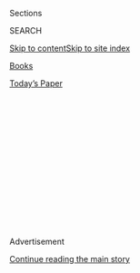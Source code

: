<div id="app">

<div>

<div>

<div>

<div class="NYTAppHideMasthead css-1q2w90k e1suatyy0">

<div class="section css-ui9rw0 e1suatyy2">

<div class="css-eph4ug er09x8g0">

<div class="css-6n7j50">

</div>

<span class="css-1dv1kvn">Sections</span>

<div class="css-10488qs">

<span class="css-1dv1kvn">SEARCH</span>

</div>

[Skip to content](#site-content)[Skip to site
index](#site-index)

</div>

<div id="masthead-section-label" class="css-1wr3we4 eaxe0e00">

[Books](https://www.nytimes3xbfgragh.onion/section/books)

</div>

<div class="css-10698na e1huz5gh0">

</div>

</div>

<div id="masthead-bar-one" class="section hasLinks css-15hmgas e1csuq9d3">

<div class="css-uqyvli e1csuq9d0">

</div>

<div class="css-1uqjmks e1csuq9d1">

</div>

<div class="css-9e9ivx">

[](https://myaccount.nytimes3xbfgragh.onion/auth/login?response_type=cookie&client_id=vi)

</div>

<div class="css-1bvtpon e1csuq9d2">

[Today’s
Paper](https://www.nytimes3xbfgragh.onion/section/todayspaper)

</div>

</div>

</div>

</div>

<div data-aria-hidden="false">

<div id="site-content" data-role="main">

<div>

<div class="css-1aor85t" style="opacity:0.000000001;z-index:-1;visibility:hidden">

<div class="css-1hqnpie">

<div class="css-epjblv">

<span class="css-17xtcya">[Books](/section/books)</span><span class="css-x15j1o">|</span><span class="css-fwqvlz">January’s
Book Club Pick: ‘Heart Berries’ Shatters a Pattern of
Silence</span>

</div>

<div class="css-k008qs">

<div class="css-1iwv8en">

<span class="css-18z7m18"></span>

<div>

</div>

</div>

<span class="css-1n6z4y">https://nyti.ms/2FtKZ2G</span>

<div class="css-1705lsu">

<div class="css-4xjgmj">

<div class="css-4skfbu" data-role="toolbar" data-aria-label="Social Media Share buttons, Save button, and Comments Panel with current comment count" data-testid="share-tools">

  - 
  - 
  - 
  - 
    
    <div class="css-6n7j50">
    
    </div>

  - 

</div>

</div>

</div>

</div>

</div>

</div>

<div id="NYT_TOP_BANNER_REGION" class="css-13pd83m">

</div>

<div id="top-wrapper" class="css-1sy8kpn">

<div id="top-slug" class="css-l9onyx">

Advertisement

</div>

[Continue reading the main
story](#after-top)

<div class="ad top-wrapper" style="text-align:center;height:100%;display:block;min-height:250px">

<div id="top" class="place-ad" data-position="top" data-size-key="top">

</div>

</div>

<div id="after-top">

</div>

</div>

<div id="sponsor-wrapper" class="css-1hyfx7x">

<div id="sponsor-slug" class="css-19vbshk">

Supported by

</div>

[Continue reading the main
story](#after-sponsor)

<div id="sponsor" class="ad sponsor-wrapper" style="text-align:center;height:100%;display:block">

</div>

<div id="after-sponsor">

</div>

</div>

[Books of The
Times](/column/books-of-the-times "Books of The Times")

<div class="css-1vkm6nb ehdk2mb0">

# January’s Book Club Pick: ‘Heart Berries’ Shatters a Pattern of Silence

</div>

<div class="css-xt80pu e12qa4dv0">

<div class="css-18e8msd">

<div class="css-vp77d3 epjyd6m0">

<div class="css-1baulvz">

By [<span class="css-1baulvz last-byline" itemprop="name">Parul
Sehgal</span>](https://www.nytimes3xbfgragh.onion/by/parul-sehgal)

</div>

</div>

  - Jan. 30,
    2018

  - 
    
    <div class="css-4xjgmj">
    
    <div class="css-d8bdto" data-role="toolbar" data-aria-label="Social Media Share buttons, Save button, and Comments Panel with current comment count" data-testid="share-tools">
    
      - 
      - 
      - 
      - 
        
        <div class="css-6n7j50">
        
        </div>
    
      - 
    
    </div>
    
    </div>

</div>

</div>

<div class="css-79elbk" data-testid="photoviewer-wrapper">

<div class="css-z3e15g" data-testid="photoviewer-wrapper-hidden">

</div>

<div class="css-1a48zt4 ehw59r15" data-testid="photoviewer-children">

![](https://static01.graylady3jvrrxbe.onion/images/2018/01/31/arts/31bookmailhot1/31bookmailhot1-popup-v3.jpg?quality=75&auto=webp&disable=upscale)

</div>

</div>

<div class="section meteredContent css-1r7ky0e" name="articleBody" itemprop="articleBody">

<div class="css-1fanzo5 StoryBodyCompanionColumn">

<div class="css-53u6y8">

Don’t be fooled by the title. Terese Marie Mailhot’s memoir, published
under the romantic, rather forgettable name “Heart Berries,” is a
sledgehammer.

In a book slender enough to slide into your back pocket, Mailhot reckons
with the wages of intergenerational trauma. She grew up on Seabird
Island Indian Reservation in British Columbia. Members of her family had
passed through Canada’s brutal residential school system, which
separated indigenous children from their families and cultures, and, in
some cases, subjected them to physical and sexual abuse. Mailhot’s
grandmother went to one such school. So many children reportedly starved
to death there, the nuns ran out of places to bury them; their bones
were hidden in the walls of a new boarding school under construction.

These phantoms speak throughout Mailhot’s book — they speak through her.
She began working on it when she had herself committed after a
breakdown. She wrote her way out of the chaos of her past, asking: “How
could misfortune follow me so well, and why did I choose it every time?”

Mailhot’s early life was pocked with poverty, addiction and abuse. Her
affectionate but absent mother brought home men who preyed upon her
children. Her satanic father, incarcerated after he and four other men
abducted a girl, was so terrifying that Mailhot’s maternal grandmother
saved up money to hire a hit man to kill him. He survived, but met a
violent death soon enough, killed in a brawl over a prostitute or, some
say, a cigarette.

</div>

</div>

<div class="css-1fanzo5 StoryBodyCompanionColumn">

<div class="css-53u6y8">

Mailhot grew up in foster care for a time, and after she aged out, at
17, she married — she didn’t know what else to do. She had a child, and
lost custody of him as she was giving birth to another. The marriage
collapsed. Mailhot fell into a messy affair with her writing teacher and
a second marriage. (“I wasn’t stable, but men don’t usually care about
that.”) It’s to him that the book is addressed. “Casey, I want to be
polite and present myself as decent,” she writes early on before,
happily, jettisoning that
ambition.

<div class="css-79elbk" data-testid="photoviewer-wrapper">

<div class="css-z3e15g" data-testid="photoviewer-wrapper-hidden">

</div>

<div class="css-1a48zt4 ehw59r15" data-testid="photoviewer-children">

<div class="css-zgakxe erfvjey0">

<span class="css-1ly73wi e1tej78p0">Image</span>

<div class="css-zjzyr8">

<div data-testid="lazyimage-container" style="height:424.775641025641px">

</div>

</div>

</div>

<span class="css-16f3y1r e13ogyst0" data-aria-hidden="true">Terese Marie
Mailhot</span><span class="css-cnj6d5 e1z0qqy90" itemprop="copyrightHolder"><span class="css-1ly73wi e1tej78p0">Credit...</span><span>Isaiah
Mailhot</span></span>

</div>

</div>

“Heart Berries” has a mixture of vulnerability and rage, sexual yearning
and artistic ambition, swagger and self-mockery that recalls Chris
Kraus’s “I Love Dick.” Mailhot writes of a friend: “She thinks my
husband doesn’t understand how to communicate love, and I think he’s
impotent.” Later, of Casey: “I wanted to know what I looked like to you.
A sin committed and a prayer answered, you said. You looked like a
hamburger fried in a donut. You were hairy and large.”

She is unsparing to everyone, especially herself. She makes some
horrifying admissions: “Isaiah cried all night, and I remembered well
that I held a hand over his mouth, long enough for me to know I am a
horror to my baby.” She describes blinding rages in which she gave her
husband a black eye, broke every glass in the house and some of the
windows.

In a trice she can shift registers, though, and her candor and keenness
of eye translate surprisingly well to tenderness. “I wondered if maybe
falling in love looked like a crisis to an observer,” she writes. “I
found myself caressing my own face.” In every revelation — of joy or
suffering — there is an unmistakable note of triumph. “I was the third
generation of the things we didn’t talk about,” she notes; there is
exhilaration in shattering this pattern.

</div>

</div>

<div class="css-1fanzo5 StoryBodyCompanionColumn">

<div class="css-53u6y8">

“We function the way ghosts function in ghost stories,” the Ojibwe
writer David Treuer said in 2006 about how indigenous people are
represented. “We sort of hover around to admonish people about what they
should be doing, what they’re doing wrong, how they’re destroying
nature. We’re always there, but chained to our own deaths, not really
alive and active and engaged.”

A decade later, however, and we have a wave of acclaimed young
indigenous writers — Natalie Diaz, Layli Long Soldier, Tommy Pico,
Elissa Washuta, Tommy Orange — all of them vigorously engaged in
projects that carve out new spaces for self-definition, and creating
characters that do the same. (“We have some strength in numbers now,”
Diaz has said. “We’re actually considered for our work that isn’t meant
for natives.”) It might be just the beginning. Sherman Alexie has
projected that the [Dakota Access Pipeline
protests](https://www.nytimes3xbfgragh.onion/2016/11/02/us/north-dakota-oil-pipeline-battle-whos-fighting-and-why.html),
which brought together members of 300 tribes in America, are going to
catalyze the next generation of indigenous artists and activists.

If “Heart Berries” is any indication, the work to come will not just
surface suppressed stories; it might give birth to new forms. “The
writers before me seemed to do the work of looking *at* being indigenous
so we could look through it,” Mailhot writes. Her experiments with
structure and language (some more successful than others; she can be
fatally attracted to a faux lyricism) are in the service of trying to
find new ways to think about the past, trauma, repetition and
reconciliation, which might be a way of saying a new model for the
memoir. “In white culture, forgiveness is synonymous with letting go. In
my culture, I believe we carry pain until we can reconcile with it
through ceremony. Pain is not framed like a problem with a solution.”
And heart berries, she tells us, referred to strawberries in the
language; as the lore goes, the first medicine man learned how to put
them to use.

So much of what Mailhot is moving toward here still feels nascent — the
book wants a tighter weave, more focus. But give me narrative power and
ambition over tidiness any day. “I wanted as much of the world as I
could take,” Mailhot writes. “And I didn’t have the conscience to be
ashamed.”

</div>

</div>

</div>

<div>

</div>

<div>

</div>

<div>

</div>

<div>

<div id="bottom-wrapper" class="css-1ede5it">

<div id="bottom-slug" class="css-l9onyx">

Advertisement

</div>

[Continue reading the main
story](#after-bottom)

<div id="bottom" class="ad bottom-wrapper" style="text-align:center;height:100%;display:block;min-height:90px">

</div>

<div id="after-bottom">

</div>

</div>

</div>

</div>

</div>

## Site Index

<div>

</div>

## Site Information Navigation

  - [© <span>2020</span> <span>The New York Times
    Company</span>](https://help.nytimes3xbfgragh.onion/hc/en-us/articles/115014792127-Copyright-notice)

<!-- end list -->

  - [NYTCo](https://www.nytco.com/)
  - [Contact
    Us](https://help.nytimes3xbfgragh.onion/hc/en-us/articles/115015385887-Contact-Us)
  - [Work with us](https://www.nytco.com/careers/)
  - [Advertise](https://nytmediakit.com/)
  - [T Brand Studio](http://www.tbrandstudio.com/)
  - [Your Ad
    Choices](https://www.nytimes3xbfgragh.onion/privacy/cookie-policy#how-do-i-manage-trackers)
  - [Privacy](https://www.nytimes3xbfgragh.onion/privacy)
  - [Terms of
    Service](https://help.nytimes3xbfgragh.onion/hc/en-us/articles/115014893428-Terms-of-service)
  - [Terms of
    Sale](https://help.nytimes3xbfgragh.onion/hc/en-us/articles/115014893968-Terms-of-sale)
  - [Site
    Map](https://spiderbites.nytimes3xbfgragh.onion)
  - [Help](https://help.nytimes3xbfgragh.onion/hc/en-us)
  - [Subscriptions](https://www.nytimes3xbfgragh.onion/subscription?campaignId=37WXW)

</div>

</div>

</div>

</div>

